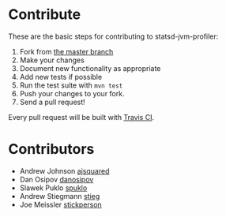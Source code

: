 # Contribute
These are the basic steps for contributing to statsd-jvm-profiler:

1. Fork from [the master branch](https://github.com/etsy/statsd-jvm-profiler)
2. Make your changes
3. Document new functionality as appropriate
4. Add new tests if possible
5. Run the test suite with `mvn test`
6. Push your changes to your fork.
7. Send a pull request!

Every pull request will be built with [Travis CI](https://travis-ci.org/etsy/statsd-jvm-profiler).

# Contributors
- Andrew Johnson [ajsquared](https://github.com/ajsquared)
- Dan Osipov [danosipov](https://github.com/danosipov)
- Slawek Puklo [spuklo](https://github.com/spuklo)
- Andrew Stiegmann [stieg](https://github.com/stieg)
- Joe Meissler [stickperson](https://github.com/stickperson)